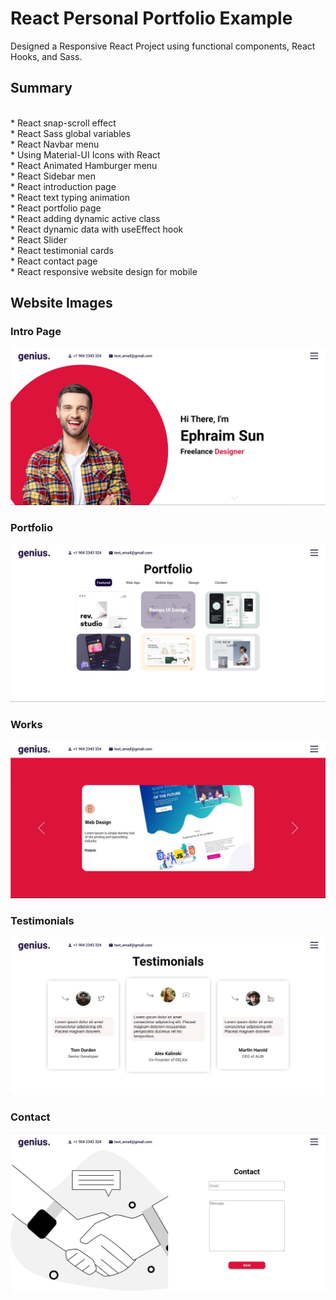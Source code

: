 # React Personal Portfolio Example

Designed a Responsive React Project using functional components, React Hooks, and Sass.

## Summary

<br />*  React snap-scroll effect
<br />*  React Sass global variables
<br />*  React Navbar menu
<br />*  Using Material-UI Icons with React
<br />*  React Animated Hamburger menu
<br />*  React Sidebar men
<br />*  React introduction page
<br />*  React text typing animation
<br />*  React portfolio page
<br />*  React adding dynamic active class
<br />*  React dynamic data with useEffect hook
<br />*  React Slider
<br />*  React testimonial cards
<br />*  React contact page
<br />*  React responsive website design for mobile

## Website Images

### Intro Page

![alt text](https://github.com/ephraim888sun/react-portfolio-website/blob/master/public/websiteImg/Intro.jpg?raw=true)

### Portfolio

![alt text](https://github.com/ephraim888sun/react-portfolio-website/blob/master/public/websiteImg/Portfolio.jpg?raw=true)

### Works

![alt text](https://github.com/ephraim888sun/react-portfolio-website/blob/master/public/websiteImg/Works.jpg?raw=true)

### Testimonials

![alt text](https://github.com/ephraim888sun/react-portfolio-website/blob/master/public/websiteImg/Testimonials.jpg?raw=true)

### Contact

![alt text](https://github.com/ephraim888sun/react-portfolio-website/blob/master/public/websiteImg/Contact.jpg?raw=true)




